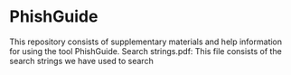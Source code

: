 # PhishGuide
This repository consists of supplementary materials and help information for using the tool PhishGuide.
Search strings.pdf: This file consists of the search strings we have used to search 

